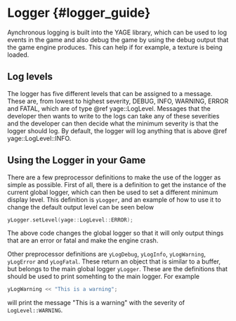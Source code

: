 Logger {#logger_guide}
======

Aynchronous logging is built into the YAGE library, which can be used to log events in the game
and also debug the game by using the debug output that the game engine produces. This can help
if for example, a texture is being loaded.

Log levels
----------

The logger has five different levels that can be assigned to a message. These are, from lowest to
highest severity, DEBUG, INFO, WARNING, ERROR and FATAL, which are of type @ref yage::LogLevel. 
Messages that the developer then wants to write to the logs can take any of these severities 
and the developer can then decide what the minimum severity is that 
the logger should log. By default, the logger will log anything that is above @ref yage::LogLevel::INFO.

Using the Logger in your Game
-----------------------------

There are a few preprocessor definitions to make the use of the logger as simple as possible.
First of all, there is a definition to get the instance of the current global logger, which
can then be used to set a different minimum display level. This definition is `yLogger`, and an
example of how to use it to change the default output level can be seen below

``` c++
yLogger.setLevel(yage::LogLevel::ERROR);
```

The above code changes the global logger so that it will only output things that are an error or
fatal and make the engine crash.


Other preprocessor definitions are `yLogDebug`, `yLogInfo`, `yLogWarning`, `yLogError` and
`yLogFatal`. These return an object that is similar to a buffer, but belongs to the main
global logger `yLogger`. These are the definitions that should be used to print somehting
to the main logger. For example

``` c++
yLogWarning << "This is a warning";
```

will print the message "This is a warning" with the severity of `LogLevel::WARNING`.
